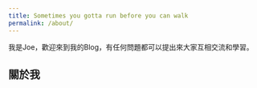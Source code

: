 ```yaml
---
title: Sometimes you gotta run before you can walk
permalink: /about/
---
```


我是Joe，歡迎來到我的Blog，有任何問題都可以提出來大家互相交流和學習。

## 關於我

